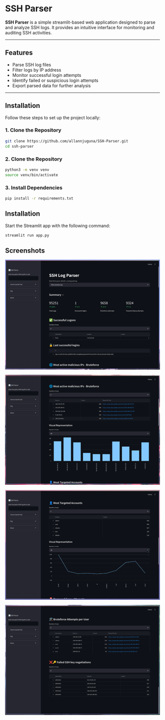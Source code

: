 # SSH Parser

**SSH Parser** is a simple streamlit-based web application designed to parse and analyze SSH logs. It provides an intuitive interface for monitoring and auditing SSH activities.

---

## Features

- Parse SSH log files
- Filter logs by IP address
- Monitor successful login attempts
- Identify failed or suspicious login attempts
- Export parsed data for further analysis

---

## Installation

Follow these steps to set up the project locally:

### 1. Clone the Repository

```bash
git clone https://github.com/allannjuguna/SSH-Parser.git
cd ssh-parser
```

### 2. Clone the Repository
```bash
python3 -m venv venv
source venv/bin/activate
```

### 3. Install Dependencies
```bash
pip install -r requirements.txt
```


## Installation
Start the Streamlit app with the following command:

```bash
streamlit run app.py
```


## Screenshots
![](images/Pasted_20250612234026.png)

![](images/Pasted_20250612234049.png)

![](images/Pasted_20250612234326.png)

![](images/Pasted_20250612234422.png)